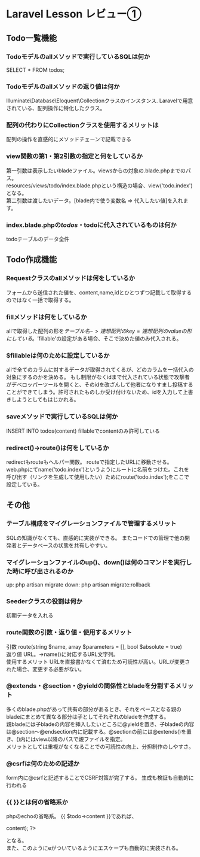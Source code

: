 # Laravel Lesson レビュー①

## Todo一覧機能

### Todoモデルのallメソッドで実行しているSQLは何か
SELECT * FROM todos;

### Todoモデルのallメソッドの返り値は何か
Illuminate\Database\Eloquent\Collectionクラスのインスタンス.
Laravelで用意されている、配列操作に特化したクラス。

### 配列の代わりにCollectionクラスを使用するメリットは
配列の操作を直感的にメソッドチェーンで記載できる

### view関数の第1・第2引数の指定と何をしているか
第一引数は表示したいbladeファイル。viewsからの対象の.blade.phpまでのパス。  
resources/views/todo/index.blade.phpという構造の場合、view('todo.index')となる。  
第二引数は渡したいデータ。[blade内で使う変数名 => 代入したい値]を入れます。
### index.blade.phpの$todos・$todoに代入されているものは何か
todoテーブルのデータ全件
## Todo作成機能

### Requestクラスのallメソッドは何をしているか
フォームから送信された値を、content,name,idとひとつずつ記載して取得するのではなく一括で取得する。

### fillメソッドは何をしているか
allで取得した配列の形を$テーブル名->{連想配列のkey} = {連想配列のvalue}の形にしている。
'$fillable'の設定がある場合、そこで決めた値のみ代入される。

### $fillableは何のために設定しているか
allで全てのカラムに対するデータが取得されてくるが、どのカラムを一括代入の対象にするのかを決める。
もし制限がなくidまで代入されている状態で攻撃者がデベロッパーツールを開くと、そのidを改ざんして他者になりすまし投稿することができてしまう。許可されたものしか受け付けないため、idを入力して上書きしようとしてもはじかれる。

### saveメソッドで実行しているSQLは何か
INSERT INTO todos(content)
fillableでcontentのみ許可している

### redirect()->route()は何をしているか
redirectもrouteもヘルパー関数。
routeで指定したURLに移動させる。
web.phpにてname('todo.index')というようにルートに名前をつけた。これを呼び出す（リンクを生成して使用したい）ためにroute('todo.index');をここで設定している。  


## その他

### テーブル構成をマイグレーションファイルで管理するメリット
SQLの知識がなくても、直感的に実装ができる。
またコードでの管理で他の開発者とデータベースの状態を共有しやすい。

### マイグレーションファイルのup()、down()は何のコマンドを実行した時に呼び出されるのか
up: php artisan migrate
down: php artisan migrate:rollback

### Seederクラスの役割は何か
初期データを入れる

### route関数の引数・返り値・使用するメリット
引数  route(string $name, array $parameters = [], bool $absolute = true)  
返り値  URL。->name()に対応するURL文字列。  
使用するメリット  URLを直接書かなくて済むため可読性が高い。URLが変更された場合、変更する必要がない。

### @extends・@section・@yieldの関係性とbladeを分割するメリット
多くのblade.phpがあって共有の部分があるとき、それをベースとなる親のbladeにまとめて異なる部分は子としてそれぞれのbladeを作成する。  
親bladeには子bladeの内容を挿入したいところに@yieldを置き、子bladeの内容は@section～@endsection内に記載する。@sectionの前には@extends()を置き、()内にはview以降のパスで親ファイルを指定。  
メリットとしては重複がなくなることでの可読性の向上、分担制作のしやすさ。

### @csrfは何のための記述か
form内に@csrfと記述することでCSRF対策が完了する。
生成も検証も自動的に行われる

### {{ }}とは何の省略系か
phpのechoの省略系。
{{ $todo->content }}であれば、  
<?php echo e($todo->content); ?>  
となる。  
また、このようにeがついているようにエスケープも自動的に実装される。
